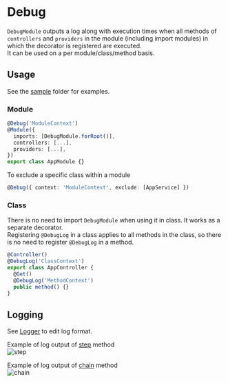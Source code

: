 # Debug

`DebugModule` outputs a log along with execution times when all methods of `controllers` and `providers` in the module (including import modules) in which the decorator is registered are executed. \
It can be used on a per module/class/method basis.

## Usage

See the [sample](./sample) folder for examples.

### Module

```ts
@Debug('ModuleContext')
@Module({
  imports: [DebugModule.forRoot()],
  controllers: [...],
  providers: [...],
})
export class AppModule {}
```

To exclude a specific class within a module

```ts
@Debug({ context: 'ModuleContext', exclude: [AppService] })
```

### Class

There is no need to import `DebugModule` when using it in class. It works as a separate decorator. \
Registering `@DebugLog` in a class applies to all methods in the class, so there is no need to register `@DebugLog` in a method.

```ts
@Controller()
@DebugLog('ClassContext')
export class AppController {
  @Get()
  @DebugLog('MethodContext')
  public method() {}
}
```

## Logging

See [Logger](./debug-log.decorator.ts#L22) to edit log format.

Example of log output of [step](./sample/debug-sample.controller.ts#L16) method \
![step](https://user-images.githubusercontent.com/1300172/148489601-91c5e3be-4122-464d-abfd-997fe9721c0b.png)

Example of log output of [chain](./sample/debug-sample.controller.ts#L24) method \
![chain](https://user-images.githubusercontent.com/1300172/148489682-99996cc9-7d9b-4c9e-a74e-1af4eaa184a5.png)
